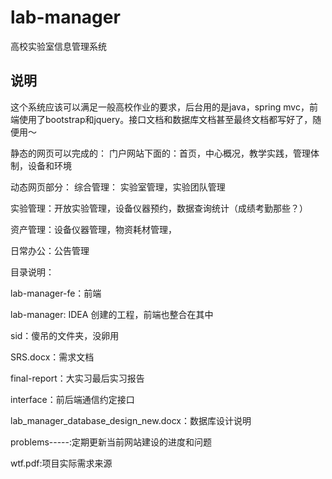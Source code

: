 # lab-manager
高校实验室信息管理系统

##  说明
这个系统应该可以满足一般高校作业的要求，后台用的是java，spring mvc，前端使用了bootstrap和jquery。接口文档和数据库文档甚至最终文档都写好了，随便用～

静态的网页可以完成的：
门户网站下面的：首页，中心概况，教学实践，管理体制，设备和环境

动态网页部分：
综合管理： 实验室管理，实验团队管理


实验管理：开放实验管理，设备仪器预约，数据查询统计（成绩考勤那些？）

资产管理：设备仪器管理，物资耗材管理，

日常办公：公告管理


目录说明：

lab-manager-fe：前端

lab-manager:   IDEA 创建的工程，前端也整合在其中

sid：傻吊的文件夹，没卵用

SRS.docx：需求文档

final-report：大实习最后实习报告

interface：前后端通信约定接口

lab_manager_database_design_new.docx：数据库设计说明

problems-----:定期更新当前网站建设的进度和问题

wtf.pdf:项目实际需求来源
